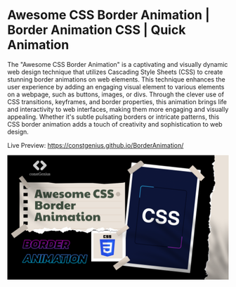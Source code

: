 # Awesome CSS Border Animation | Border Animation CSS | Quick Animation

The "Awesome CSS Border Animation" is a captivating and visually dynamic web design technique that utilizes Cascading Style Sheets (CSS) to create stunning border animations on web elements. This technique enhances the user experience by adding an engaging visual element to various elements on a webpage, such as buttons, images, or divs. Through the clever use of CSS transitions, keyframes, and border properties, this animation brings life and interactivity to web interfaces, making them more engaging and visually appealing. Whether it's subtle pulsating borders or intricate patterns, this CSS border animation adds a touch of creativity and sophistication to web design.

Live Preview: https://constgenius.github.io/BorderAnimation/

![Border Animation](BorderAnimation.png)
